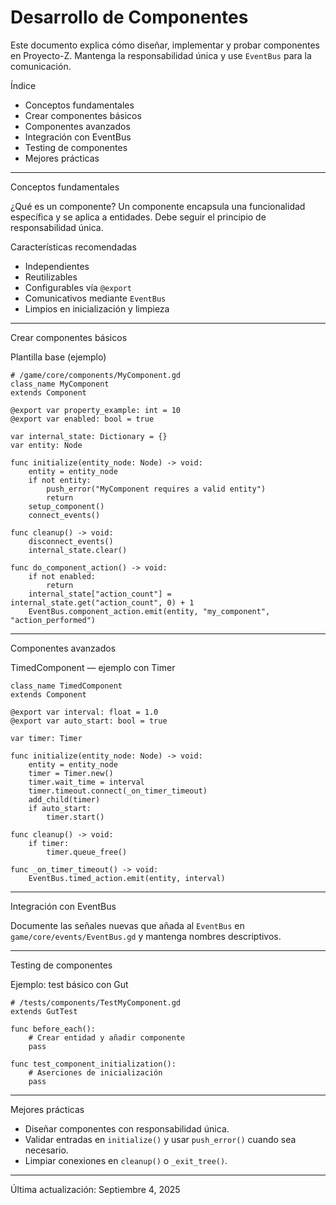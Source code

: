 # Desarrollo de Componentes

Este documento explica cómo diseñar, implementar y probar componentes en Proyecto-Z. Mantenga la responsabilidad única y use `EventBus` para la comunicación.

Índice

- Conceptos fundamentales
- Crear componentes básicos
- Componentes avanzados
- Integración con EventBus
- Testing de componentes
- Mejores prácticas

---

Conceptos fundamentales

¿Qué es un componente?
Un componente encapsula una funcionalidad específica y se aplica a entidades. Debe seguir el principio de responsabilidad única.

Características recomendadas

- Independientes
- Reutilizables
- Configurables vía `@export`
- Comunicativos mediante `EventBus`
- Limpios en inicialización y limpieza

---

Crear componentes básicos

Plantilla base (ejemplo)

```gdscript
# /game/core/components/MyComponent.gd
class_name MyComponent
extends Component

@export var property_example: int = 10
@export var enabled: bool = true

var internal_state: Dictionary = {}
var entity: Node

func initialize(entity_node: Node) -> void:
	entity = entity_node
	if not entity:
		push_error("MyComponent requires a valid entity")
		return
	setup_component()
	connect_events()

func cleanup() -> void:
	disconnect_events()
	internal_state.clear()

func do_component_action() -> void:
	if not enabled:
		return
	internal_state["action_count"] = internal_state.get("action_count", 0) + 1
	EventBus.component_action.emit(entity, "my_component", "action_performed")
```

---

Componentes avanzados

TimedComponent — ejemplo con Timer

```gdscript
class_name TimedComponent
extends Component

@export var interval: float = 1.0
@export var auto_start: bool = true

var timer: Timer

func initialize(entity_node: Node) -> void:
	entity = entity_node
	timer = Timer.new()
	timer.wait_time = interval
	timer.timeout.connect(_on_timer_timeout)
	add_child(timer)
	if auto_start:
		timer.start()

func cleanup() -> void:
	if timer:
		timer.queue_free()

func _on_timer_timeout() -> void:
	EventBus.timed_action.emit(entity, interval)
```

---

Integración con EventBus

Documente las señales nuevas que añada al `EventBus` en `game/core/events/EventBus.gd` y mantenga nombres descriptivos.

---

Testing de componentes

Ejemplo: test básico con Gut

```gdscript
# /tests/components/TestMyComponent.gd
extends GutTest

func before_each():
	# Crear entidad y añadir componente
	pass

func test_component_initialization():
	# Aserciones de inicialización
	pass
```

---

Mejores prácticas

- Diseñar componentes con responsabilidad única.
- Validar entradas en `initialize()` y usar `push_error()` cuando sea necesario.
- Limpiar conexiones en `cleanup()` o `_exit_tree()`.

---

Última actualización: Septiembre 4, 2025
